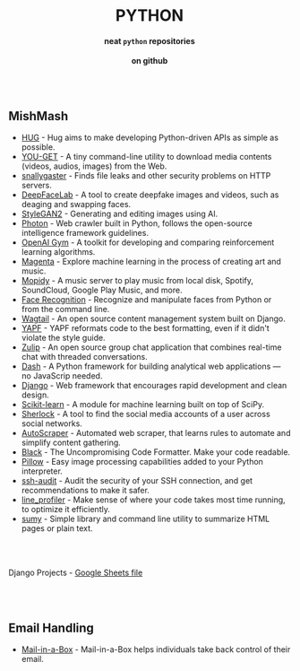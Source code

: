 <h1 align="center">PYTHON</h1>

<h4 align="center">neat <code>python</code> repositories</h4>

<div align="center">
   <strong>on github</strong>
</div>


<br /><br />

MishMash
------------

  - [HUG](https://github.com/hugapi/hug/blob/develop/README.md) - Hug aims to make developing Python-driven APIs as simple as possible.
  - [YOU-GET](https://github.com/soimort/you-get#you-get) - A tiny command-line utility to download media contents (videos, audios, images) from the Web.
  - [snallygaster](https://github.com/hannob/snallygaster#snallygaster) - Finds file leaks and other security problems on HTTP servers.
  - [DeepFaceLab](https://github.com/iperov/DeepFaceLab#deepfacelab) - A tool to create deepfake images and videos, such as deaging and swapping faces.
  - [StyleGAN2](https://github.com/NVlabs/stylegan2#stylegan2--official-tensorflow-implementation) - Generating and editing images using AI.
  - [Photon](https://github.com/s0md3v/Photon#--------photon--) - Web crawler built in Python, follows the open-source intelligence framework guidelines.
  - [OpenAI Gym](https://github.com/openai/gym#openai-gym) - A toolkit for developing and comparing reinforcement learning algorithms.
  - [Magenta](https://github.com/magenta/magenta#getting-started) - Explore machine learning in the process of creating art and music.
  - [Mopidy](https://github.com/mopidy/mopidy#mopidy) - A music server to play music from local disk, Spotify, SoundCloud, Google Play Music, and more. 
  - [Face Recognition](https://github.com/ageitgey/face_recognition#face-recognition) - Recognize and manipulate faces from Python or from the command line.
  - [Wagtail](https://github.com/wagtail/wagtail#------------) - An open source content management system built on Django.
  - [YAPF](https://github.com/google/yapf#yapf) - YAPF reformats code to the best formatting, even if it didn't violate the style guide.
  - [Zulip](https://github.com/zulip/zulip#zulip-overview) - An open source group chat application that combines real-time chat with threaded conversations.
  - [Dash](https://github.com/plotly/dash#dash) - A Python framework for building analytical web applications — no JavaScrip needed.
  - [Django](https://github.com/django/django#django) - Web framework that encourages rapid development and clean design.
  - [Scikit-learn](https://github.com/scikit-learn/scikit-learn#installation) - A module for machine learning built on top of SciPy.
  - [Sherlock](https://github.com/sherlock-project/sherlock/blob/master/README.md) - A tool to find the social media accounts of a user across social networks.
  - [AutoScraper](https://github.com/alirezamika/autoscraper#autoscraper-a-smart-automatic-fast-and-lightweight-web-scraper-for-python) - Automated web scraper, that learns rules to automate and simplify content gathering.
  - [Black](https://github.com/psf/black#the-uncompromising-code-formatter) - The Uncompromising Code Formatter. Make your code readable.
  - [Pillow](https://github.com/python-pillow/Pillow) - Easy image processing capabilities added to your Python interpreter.
  - [ssh-audit](https://github.com/jtesta/ssh-audit#ssh-audit) - Audit the security of your SSH connection, and get recommendations to make it safer.
  - [line_profiler](https://github.com/rkern/line_profiler#line_profiler-and-kernprof) - Make sense of where your code takes most time running, to optimize it efficiently.
  - [sumy](https://github.com/miso-belica/sumy#automatic-text-summarizer) - Simple library and command line utility to summarize HTML pages or plain text.


<br /><br />

Django Projects - [Google Sheets file](https://docs.google.com/spreadsheets/d/1D1MkGutSTkcIC7FDFZ-zYiJQ88FhAvFFZYR-VQCgQpY/edit#gid=0)


<br /><br />

Email Handling
------------

  - [Mail-in-a-Box](https://github.com/mail-in-a-box/mailinabox#mail-in-a-box) - Mail-in-a-Box helps individuals take back control of their email.
